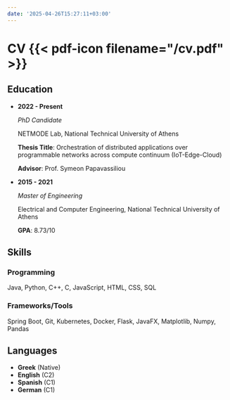 ```yaml
---
date: '2025-04-26T15:27:11+03:00'
---
```

# CV {{< pdf-icon filename="/cv.pdf" >}}

## Education
*   **2022 - Present**

    *PhD Candidate*

    NETMODE Lab, National Technical University of Athens

    **Thesis Title**: Orchestration of distributed applications over programmable networks across compute
    continuum (IoT-Edge-Cloud)

    **Advisor**: Prof. Symeon Papavassiliou

*   **2015 - 2021**

    *Master of Engineering*

    Electrical and Computer Engineering, National Technical University of Athens

    **GPA**: 8.73/10

## Skills
### Programming
Java, Python, C++, C, JavaScript, HTML,  CSS, SQL
### Frameworks/Tools
Spring Boot, Git, Kubernetes, Docker, Flask, JavaFX, Matplotlib, Numpy, Pandas

## Languages
* **Greek** (Native)
* **English** (C2)
* **Spanish** (C1)
* **German** (C1)